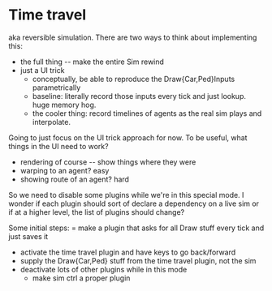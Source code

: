 # Time travel

aka reversible simulation. There are two ways to think about implementing this:

- the full thing -- make the entire Sim rewind
- just a UI trick
	- conceptually, be able to reproduce the Draw{Car,Ped}Inputs parametrically
	- baseline: literally record those inputs every tick and just lookup. huge memory hog.
	- the cooler thing: record timelines of agents as the real sim plays and interpolate.

Going to just focus on the UI trick approach for now. To be useful, what things in the UI need to work?
- rendering of course -- show things where they were
- warping to an agent? easy
- showing route of an agent? hard

So we need to disable some plugins while we're in this special mode. I wonder
if each plugin should sort of declare a dependency on a live sim or if at a
higher level, the list of plugins should change?

Some initial steps:
= make a plugin that asks for all Draw stuff every tick and just saves it
- activate the time travel plugin and have keys to go back/forward
- supply the Draw{Car,Ped} stuff from the time travel plugin, not the sim
- deactivate lots of other plugins while in this mode
	- make sim ctrl a proper plugin

